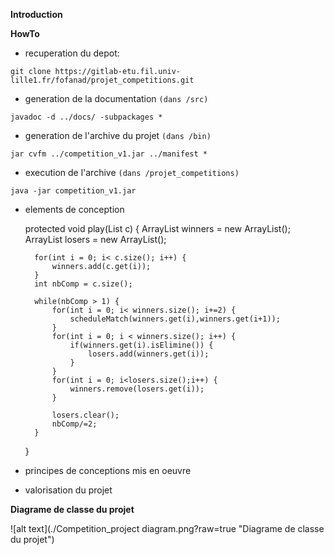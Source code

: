 **Introduction**

**HowTo**

- recuperation du depot:

```console
git clone https://gitlab-etu.fil.univ-lille1.fr/fofanad/projet_competitions.git
```

- generation de la documentation `(dans /src)`

```console
javadoc -d ../docs/ -subpackages *
```

- generation de l'archive du projet `(dans /bin)`

```console
jar cvfm ../competition_v1.jar ../manifest *
```

- execution de l'archive `(dans /projet_competitions)`

```console
java -jar competition_v1.jar
```

- elements de conception
	
	protected void play(List<Competitor> c) {
		ArrayList<Competitor> winners = new ArrayList<Competitor>();
		ArrayList<Competitor> losers = new ArrayList<Competitor>();

		for(int i = 0; i< c.size(); i++) {
			winners.add(c.get(i));
		}
		int nbComp = c.size();
		
		while(nbComp > 1) {
			for(int i = 0; i< winners.size(); i+=2) {
				scheduleMatch(winners.get(i),winners.get(i+1));				
			}
			for(int i = 0; i < winners.size(); i++) {
				if(winners.get(i).isElimine()) {
					losers.add(winners.get(i));
				}
			}
			for(int i = 0; i<losers.size();i++) {
				winners.remove(losers.get(i));
			}
			
			losers.clear();
			nbComp/=2;	
		}
	}
	
- principes de conceptions mis en oeuvre

- valorisation du projet

**Diagrame de classe du projet**

![alt text](./Competition_project diagram.png?raw=true "Diagrame de classe du projet")
